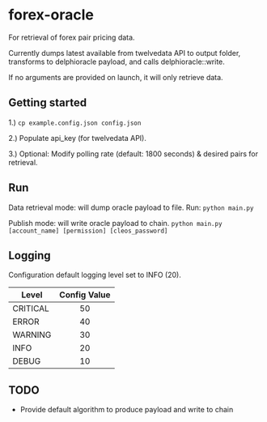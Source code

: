 # forex-oracle

For retrieval of forex pair pricing data.

Currently dumps latest available from twelvedata API to output folder, transforms to delphioracle payload, and calls delphioracle::write.

If no arguments are provided on launch, it will only retrieve data. 

## Getting started
1.) `cp example.config.json config.json`

2.) Populate api_key (for twelvedata API).

3.) Optional: Modify polling rate (default: 1800 seconds) & desired pairs for retrieval.


## Run

Data retrieval mode:
will dump oracle payload to file.
Run: `python main.py`

Publish mode:
will write oracle payload to chain.
`python main.py [account_name] [permission] [cleos_password]`

## Logging

Configuration default logging level set to INFO (20).

| Level  | Config Value |
| ------------- |:------:|
| CRITICAL      | 50     |
| ERROR         | 40     |
| WARNING       | 30     |
| INFO          | 20     |
| DEBUG         | 10     |


## TODO
* Provide default algorithm to produce payload and write to chain
